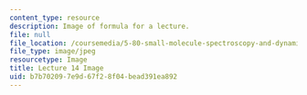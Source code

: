 ```yaml
---
content_type: resource
description: Image of formula for a lecture.
file: null
file_location: /coursemedia/5-80-small-molecule-spectroscopy-and-dynamics-fall-2008/b7b702097e9d67f28f04bead391ea892_lec14image.jpg
file_type: image/jpeg
resourcetype: Image
title: Lecture 14 Image
uid: b7b70209-7e9d-67f2-8f04-bead391ea892
---
```

